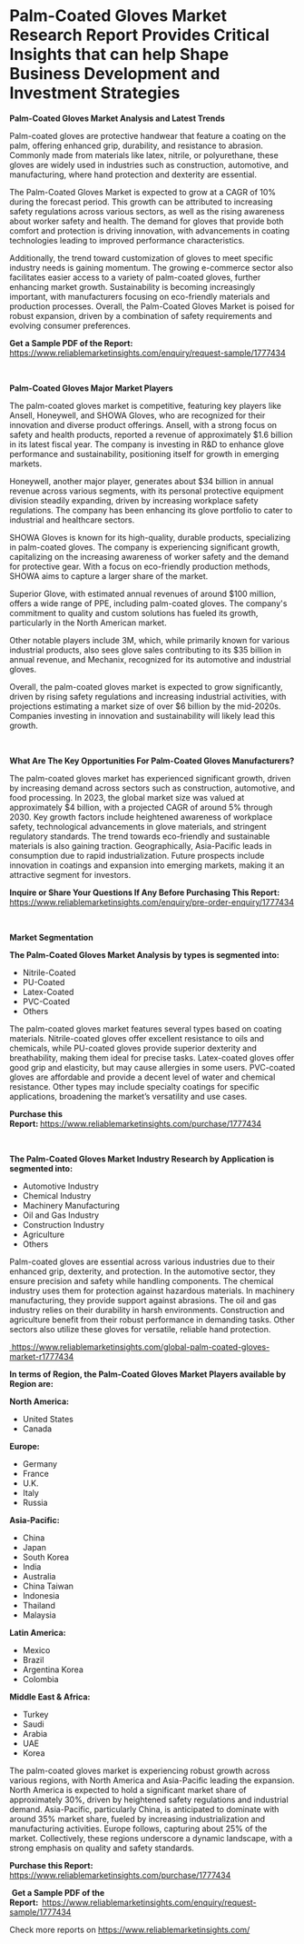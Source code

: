 <p><h1>Palm-Coated Gloves Market Research Report Provides Critical Insights that can help Shape Business Development and Investment Strategies</h1></p><p><strong>Palm-Coated Gloves Market Analysis and Latest Trends</strong></p>
<p><p>Palm-coated gloves are protective handwear that feature a coating on the palm, offering enhanced grip, durability, and resistance to abrasion. Commonly made from materials like latex, nitrile, or polyurethane, these gloves are widely used in industries such as construction, automotive, and manufacturing, where hand protection and dexterity are essential.</p><p>The Palm-Coated Gloves Market is expected to grow at a CAGR of 10% during the forecast period. This growth can be attributed to increasing safety regulations across various sectors, as well as the rising awareness about worker safety and health. The demand for gloves that provide both comfort and protection is driving innovation, with advancements in coating technologies leading to improved performance characteristics.</p><p>Additionally, the trend toward customization of gloves to meet specific industry needs is gaining momentum. The growing e-commerce sector also facilitates easier access to a variety of palm-coated gloves, further enhancing market growth. Sustainability is becoming increasingly important, with manufacturers focusing on eco-friendly materials and production processes. Overall, the Palm-Coated Gloves Market is poised for robust expansion, driven by a combination of safety requirements and evolving consumer preferences.</p></p>
<p><strong>Get a Sample PDF of the Report:&nbsp;</strong> <a href="https://www.reliablemarketinsights.com/enquiry/request-sample/1777434?utm_campaign=1558&utm_medium=2&utm_source=Github&utm_content=ia&utm_term=09022025&utm_id=palm-coated-gloves">https://www.reliablemarketinsights.com/enquiry/request-sample/1777434</a></p>
<p>&nbsp;</p>
<p><strong>Palm-Coated Gloves Major Market Players</strong></p>
<p><p>The palm-coated gloves market is competitive, featuring key players like Ansell, Honeywell, and SHOWA Gloves, who are recognized for their innovation and diverse product offerings. Ansell, with a strong focus on safety and health products, reported a revenue of approximately $1.6 billion in its latest fiscal year. The company is investing in R&D to enhance glove performance and sustainability, positioning itself for growth in emerging markets.</p><p>Honeywell, another major player, generates about $34 billion in annual revenue across various segments, with its personal protective equipment division steadily expanding, driven by increasing workplace safety regulations. The company has been enhancing its glove portfolio to cater to industrial and healthcare sectors.</p><p>SHOWA Gloves is known for its high-quality, durable products, specializing in palm-coated gloves. The company is experiencing significant growth, capitalizing on the increasing awareness of worker safety and the demand for protective gear. With a focus on eco-friendly production methods, SHOWA aims to capture a larger share of the market.</p><p>Superior Glove, with estimated annual revenues of around $100 million, offers a wide range of PPE, including palm-coated gloves. The company's commitment to quality and custom solutions has fueled its growth, particularly in the North American market.</p><p>Other notable players include 3M, which, while primarily known for various industrial products, also sees glove sales contributing to its $35 billion in annual revenue, and Mechanix, recognized for its automotive and industrial gloves.</p><p>Overall, the palm-coated gloves market is expected to grow significantly, driven by rising safety regulations and increasing industrial activities, with projections estimating a market size of over $6 billion by the mid-2020s. Companies investing in innovation and sustainability will likely lead this growth.</p></p>
<p>&nbsp;</p>
<p><strong>What Are The Key Opportunities For Palm-Coated Gloves Manufacturers?</strong></p>
<p><p>The palm-coated gloves market has experienced significant growth, driven by increasing demand across sectors such as construction, automotive, and food processing. In 2023, the global market size was valued at approximately $4 billion, with a projected CAGR of around 5% through 2030. Key growth factors include heightened awareness of workplace safety, technological advancements in glove materials, and stringent regulatory standards. The trend towards eco-friendly and sustainable materials is also gaining traction. Geographically, Asia-Pacific leads in consumption due to rapid industrialization. Future prospects include innovation in coatings and expansion into emerging markets, making it an attractive segment for investors.</p></p>
<p><strong>Inquire or Share Your Questions If Any Before Purchasing This Report:</strong> <a href="https://www.reliablemarketinsights.com/enquiry/pre-order-enquiry/1777434?utm_campaign=1558&utm_medium=2&utm_source=Github&utm_content=ia&utm_term=09022025&utm_id=palm-coated-gloves">https://www.reliablemarketinsights.com/enquiry/pre-order-enquiry/1777434</a></p>
<p>&nbsp;</p>
<p><strong>Market Segmentation</strong></p>
<p><strong>The Palm-Coated Gloves Market Analysis by types is segmented into:</strong></p>
<p><ul><li>Nitrile-Coated</li><li>PU-Coated</li><li>Latex-Coated</li><li>PVC-Coated</li><li>Others</li></ul></p>
<p><p>The palm-coated gloves market features several types based on coating materials. Nitrile-coated gloves offer excellent resistance to oils and chemicals, while PU-coated gloves provide superior dexterity and breathability, making them ideal for precise tasks. Latex-coated gloves offer good grip and elasticity, but may cause allergies in some users. PVC-coated gloves are affordable and provide a decent level of water and chemical resistance. Other types may include specialty coatings for specific applications, broadening the market’s versatility and use cases.</p></p>
<p><strong>Purchase this Report:&nbsp;</strong><a href="https://www.reliablemarketinsights.com/purchase/1777434?utm_campaign=1558&utm_medium=2&utm_source=Github&utm_content=ia&utm_term=09022025&utm_id=palm-coated-gloves">https://www.reliablemarketinsights.com/purchase/1777434</a></p>
<p>&nbsp;</p>
<p><strong>The Palm-Coated Gloves Market Industry Research by Application is segmented into:</strong></p>
<p><ul><li>Automotive Industry</li><li>Chemical Industry</li><li>Machinery Manufacturing</li><li>Oil and Gas Industry</li><li>Construction Industry</li><li>Agriculture</li><li>Others</li></ul></p>
<p><p>Palm-coated gloves are essential across various industries due to their enhanced grip, dexterity, and protection. In the automotive sector, they ensure precision and safety while handling components. The chemical industry uses them for protection against hazardous materials. In machinery manufacturing, they provide support against abrasions. The oil and gas industry relies on their durability in harsh environments. Construction and agriculture benefit from their robust performance in demanding tasks. Other sectors also utilize these gloves for versatile, reliable hand protection.</p></p>
<p><a href="https://www.reliablemarketinsights.com/global-palm-coated-gloves-market-r1777434?utm_campaign=1558&utm_medium=2&utm_source=Github&utm_content=ia&utm_term=09022025&utm_id=palm-coated-gloves">&nbsp;https://www.reliablemarketinsights.com/global-palm-coated-gloves-market-r1777434</a></p>
<p><strong>In terms of Region, the Palm-Coated Gloves Market Players available by Region are:</strong></p>
<p>
    <p> <strong> North America: </strong>
        <ul>
            <li>United States</li>
            <li>Canada</li>
        </ul>
        </p> 
    <p> <strong> Europe: </strong>
        <ul>
            <li>Germany</li>
            <li>France</li>
            <li>U.K.</li>
            <li>Italy</li>
            <li>Russia</li>
        </ul>
        </p> 
    <p> <strong> Asia-Pacific: </strong>
        <ul>
            <li>China</li>
            <li>Japan</li>
            <li>South Korea</li>
            <li>India</li>
            <li>Australia</li>
            <li>China Taiwan</li>
            <li>Indonesia</li>
            <li>Thailand</li>
            <li>Malaysia</li>
        </ul>
        </p> 
    <p> <strong> Latin America: </strong>
        <ul>
            <li>Mexico</li>
            <li>Brazil</li>
            <li>Argentina Korea</li>
            <li>Colombia</li>
        </ul>
        </p> 
    <p> <strong> Middle East & Africa: </strong>
        <ul>
            <li>Turkey</li>
            <li>Saudi</li>
            <li>Arabia</li>
            <li>UAE</li>
            <li>Korea</li>
        </ul>
    </p>
    </p>
<p><p>The palm-coated gloves market is experiencing robust growth across various regions, with North America and Asia-Pacific leading the expansion. North America is expected to hold a significant market share of approximately 30%, driven by heightened safety regulations and industrial demand. Asia-Pacific, particularly China, is anticipated to dominate with around 35% market share, fueled by increasing industrialization and manufacturing activities. Europe follows, capturing about 25% of the market. Collectively, these regions underscore a dynamic landscape, with a strong emphasis on quality and safety standards.</p></p>
<p><strong>Purchase this Report: </strong><a href="https://www.reliablemarketinsights.com/purchase/1777434?utm_campaign=1558&utm_medium=2&utm_source=Github&utm_content=ia&utm_term=09022025&utm_id=palm-coated-gloves">https://www.reliablemarketinsights.com/purchase/1777434</a></p>
<p>&nbsp;<strong>Get a Sample PDF of the Report:&nbsp;&nbsp;</strong><a href="https://www.reliablemarketinsights.com/enquiry/request-sample/1777434?utm_campaign=1558&utm_medium=2&utm_source=Github&utm_content=ia&utm_term=09022025&utm_id=palm-coated-gloves">https://www.reliablemarketinsights.com/enquiry/request-sample/1777434</a></p>
<p><strong></strong></p>
<p>Check more reports on <a href="https://www.reliablemarketinsights.com/?utm_campaign=1558&utm_medium=2&utm_source=Github&utm_content=ia&utm_term=09022025&utm_id=palm-coated-gloves">https://www.reliablemarketinsights.com/</a></p>